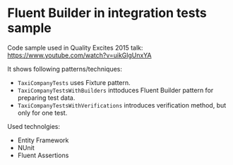 # Fluent Builder in integration tests sample

Code sample used in Quality Excites 2015 talk: https://www.youtube.com/watch?v=uikGlgUnxYA

It shows following patterns/techniques:
* `TaxiCompanyTests` uses Fixture pattern.
* `TaxiCompanyTestsWithBuilders` inttoduces Fluent Builder pattern for preparing test data.
* `TaxiCompanyTestsWithVerifications` introduces verification method, but only for one test.

Used technolgies:
* Entity Framework
* NUnit
* Fluent Assertions
